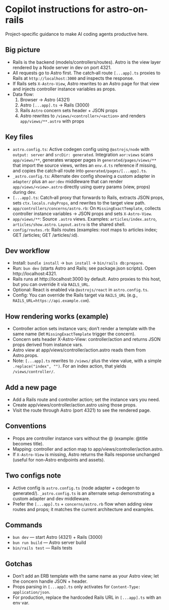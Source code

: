 # Copilot instructions for astro-on-rails

Project-specific guidance to make AI coding agents productive here.

## Big picture

- Rails is the backend (models/controllers/routes). Astro is the view layer rendered by a Node server in dev on port 4321.
- All requests go to Astro first. The catch‑all route `[...app].ts` proxies to Rails at `http://localhost:3000` and inspects the response.
- If Rails sets `X-Astro-View`, Astro rewrites to an Astro page for that view and injects controller instance variables as props.
- Data flow:
  1. Browser → Astro (4321)
  2. Astro `[...app].ts` → Rails (3000)
  3. Rails `Astro` concern sets header + JSON props
  4. Astro rewrites to `/views/<controller>/<action>` and renders `app/views/**.astro` with props

## Key files

- `astro.config.ts`: Active codegen config using `@astrojs/node` with `output: server` and `srcDir: generated`. Integration `aor:views` scans `app/views/**`, generates wrapper pages in `generated/pages/views/**` that import the source views, writes an `env.d.ts` reference if missing, and copies the catch‑all route into `generated/pages/[...app].ts`.
- `_astro.config.ts`: Alternate dev config showing a custom adapter in `adapter/` plus an `aor:dev` middleware that can render `app/views/<view>.astro` directly using query params (view, props) during dev.
- `[...app].ts`: Catch‑all proxy that forwards to Rails, extracts JSON props, sets `ctx.locals.rubyProps`, and rewrites to the target view path.
- `app/controllers/concerns/astro.rb`: On `MissingExactTemplate`, collects controller instance variables → JSON props and sets `X-Astro-View`.
- `app/views/**`: Source `.astro` views. Examples: `articles/index.astro`, `articles/show.astro`. `Layout.astro` is the shared shell.
- `config/routes.rb`: Rails routes (examples: root maps to articles index; GET /articles; GET /articles/:id).

## Dev workflow

- Install: `bundle install` → `bun install` → `bin/rails db:prepare`.
- Run: `bun dev` (starts Astro and Rails; see package.json scripts). Open http://localhost:4321.
- Rails runs at http://localhost:3000 by default. Astro proxies to this host, but you can override it via `RAILS_URL`.
 - Optional: React is enabled via `@astrojs/react` in `astro.config.ts`.
 - Config: You can override the Rails target via `RAILS_URL` (e.g., `RAILS_URL=https://api.example.com`).

## How rendering works (example)

- Controller action sets instance vars; don’t render a template with the same name (let `MissingExactTemplate` trigger the concern).
- Concern sets header X-Astro-View: controller/action and returns JSON props derived from instance vars.
- Astro view at app/views/controller/action.astro reads them from Astro.props.
- Note: `[...app].ts` rewrites to `/views/` plus the view value, with a simple `.replace("index", "")`. For an index action, that yields `/views/controller/`.

## Add a new page

- Add a Rails route and controller action; set the instance vars you need.
- Create app/views/controller/action.astro using those props.
- Visit the route through Astro (port 4321) to see the rendered page.

## Conventions

- Props are controller instance vars without the @ (example: @title becomes title).
- Mapping: controller and action map to app/views/controller/action.astro.
- If `X-Astro-View` is missing, Astro returns the Rails response unchanged (useful for non-Astro endpoints and assets).

## Two configs note

- Active config is `astro.config.ts` (node adapter + codegen to generated/). `_astro.config.ts` is an alternate setup demonstrating a custom adapter and dev middleware.
- Prefer the `[...app].ts` + `concerns/astro.rb` flow when adding view routes and props; it matches the current architecture and examples.

## Commands

- `bun dev` — start Astro (4321) + Rails (3000)
- `bun run build` — Astro server build
- `bin/rails test` — Rails tests

## Gotchas

- Don’t add an ERB template with the same name as your Astro view; let the concern handle JSON + header.
- Props parsing in `[...app].ts` only activates for `Content-Type: application/json`.
- For production, replace the hardcoded Rails URL in `[...app].ts` with an env var.
